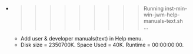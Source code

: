 * >>>>>>>>> Running inst-min-win-jwm-help-manuals-text.sh ...
  * Add user & developer manuals(text) in Help menu.
  * Disk size = 2350700K. Space Used = 40K. Runtime = 00:00:00:00.
